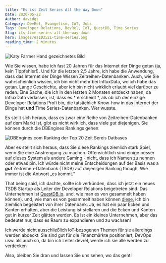 ```yaml
---
title: "Es ist Zeit Series All the Way Down"
Date: 2020-05-22
Author: davidgs
Category: DevRel, Evangelism, IoT, Jobs
Tags: Developer Relations, DevRel, IoT, QuestDB, Time Series
Slug: its-time-series-all-the-way-down
hero: images/ea103521-time-series.png
reading_time: 2 minutes
---
```


![Katy Farmer Hand gezeichnetes Bild](/posts/work/images/ea103521-time-series.png)

Wie Sie wissen, habe ich fast 20 Jahren für das Internet der Dinge getan (ja, kein Tippfehler!). Und für die letzten 2,5 Jahre, ich habe die Anwendung, dass das Internet der Dinge Wissen Zeitreihen-Datenbanken. Auch, wie Sie wahrscheinlich wissen, ich bin nicht mehr bei InfluxData, wo ich habe das getan. Lange Geschichte, aber ich bin nicht wirklich erlaubt viel darüber zu reden. Eine Sache, die ich in den letzten 2 Monaten entdeckt haben, da InfluxData verlassen, ist, dass es * erscheint *, als ob ich der einzige Developer Relations Profi bin, die tatsächlich Know-how in das Internet der Dinge hat **und** Time Series-Datenbanken. Wer wusste.

Es stellt sich heraus, dass es zwar eine Reihe von Zeitreihen-Datenbanken auf dem Markt ist, gibt es nicht wirklich, dass viele *gut* diejenigen. Sie können durch die DBEngines Rankings gehen:

![DBEngines.com Ranking der Top 20 Zeit Sereis Datbases](/posts/work/images/Screen-Shot-2020-05-22-at-9.39.00-AM.png)

Aber es stellt sich heraus, dass Sie diese Rankings ziemlich stark Spiel, wenn Sie eine Anstrengung zu machen. Offensichtlich sind einige besser auf dieses System als andere Gaming - nicht, dass ich Namen zu nennen oder etwas bin. Ich würde nicht meine Entscheidungen auf der Basis was a ***gut*** Zeitreihen-Datenbank (TSDB) auf diejenigen Ranking though. Wie immer ist die Antwort „es kommt.“

That being said, ich dachte, sollte ich verkünden, dass ich jetzt ein neues TSDB Startup als Leiter der Developer Relations beigetreten sind. Das Unternehmen ist [QuestDB.io](https://questdb.io/?ref=davidgsiot). und, wie man es von gesammelt haben können). und, wie man es von gesammelt haben können [diese](/posts/category/database/this-stuff-is-fast/), ich bin ziemlich begeistert von ihrer Datenbank. Ja, es hat ein paar Ecken und Kanten erhalten, aber die Leistung ist stellaren und die Ecken und Kanten gut in kurzer Zeit glätten werden. Es ist ein kleines Unternehmen, aber das bedeutet nur, dass es Raum zu expandieren und zu wachsen!

Ich werde nicht ausschließlich IoT-bezogenen Themen für sie allerdings werden abdeckt. Sie sind gut für die Finanzmärkte positioniert, DevOps usw. als auch so, da bin ich Leiter devrel, werde ich sie alle werden zu verdecken

Also, bleiben Sie dran und lassen Sie uns sehen, wo das geht!
